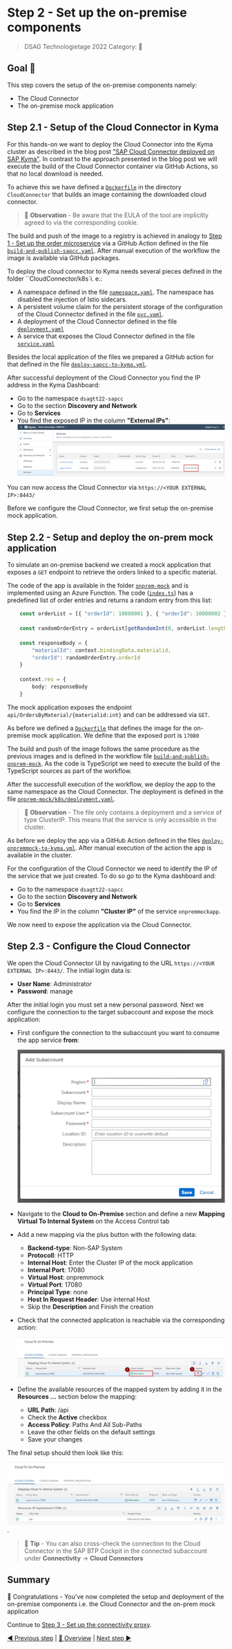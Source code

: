 # Step 2 - Set up the on-premise components

> DSAG Technologietage 2022 Category: 👀

## Goal 🎯

This step covers the setup of the on-premise components namely:

- The Cloud Connector
- The on-premise mock application

## Step 2.1 - Setup of the Cloud Connector in Kyma

For this hands-on we want to deploy the Cloud Connector into the Kyma cluster as described in the blog post ["SAP Cloud Connector deployed on SAP Kyma"](https://blogs.sap.com/2022/03/26/sap-cloud-connector-deployed-on-sap-kyma/). In contrast to the approach presented in the blog post we will execute the build of the Cloud Connector container via GitHub Actions, so that no local download is needed.

To achieve this we have defined a [`Dockerfile`](../CloudConnector/Dockerfile) in the directory `CloudConnector` that builds an image containing the downloaded cloud connector.

> 🔎 **Observation** - Be aware that the EULA of the tool are implicitly agreed to via the corresponding cookie.

The build and push of the image to a registry is achieved in analogy to [Step 1 - Set up the order microservice](step1.md) via a GitHub Action defined in the file [`build-and-publish-sapcc.yaml`](../../.github/workflows/build-and-publish-sapcc.yml). After manual execution of the workflow the image is available via GitHub packages.

To deploy the cloud connector to Kyma needs several pieces defined in the folder ``CloudConnector/k8s`i. e.:

- A namespace defined in the file [`namespace.yaml`](../CloudConnector/k8s/namespace.yaml). The namespace has disabled the injection of Istio sidecars.
- A persistent volume claim for the persistent storage of the configuration of the Cloud Connector defined in the file [`pvc.yaml`](../CloudConnector/k8s/pvc.yaml).
- A deployment of the Cloud Connector defined in the file [`deployment.yaml`](../CloudConnector/k8s/deployment.yaml)
- A service that exposes the Cloud Connector defined in the file [`service.yaml`](../CloudConnector/k8s/service.yaml)

Besides the local application of the files we prepared a GitHub action for that defined in the file [`deploy-sapcc-to-kyma.yml`](../../.github/workflows/deploy-sapcc-to-kyma.yml).

After successful deployment of the Cloud Connector you find the IP address in the Kyma Dashboard:

- Go to the namespace `dsagtt22-sapcc`
- Go to the section **Discovery and Network**
- Go to **Services**
- You find the exposed IP in the column **"External IPs"**:
  ![External IP of the Cloud Connector](../pics/step2_IP_CloudConnector.png)

You can now access the Cloud Connector via `https://<YOUR EXTERNAL IP>:8443/`

Before we configure the Cloud Connector, we first setup the on-premise mock application.

## Step 2.2 - Setup and deploy the on-prem mock application

To simulate an on-premise backend we created a mock application that exposes a `GET` endpoint to retrieve the orders linked to a specific material.

The code of the app is available in the folder [`onprem-mock`](../onprem-mock) and is implemented using an Azure Function. The code ([`index.ts`](../onprem-mock/OnPremMock/index.ts)) has a predefined list of order entries and returns a random entry from this list:

```typescript
    const orderList = [{ "orderId": 10000001 }, { "orderId": 10000002 }, { "orderId": 10000003 }];

    const randomOrderEntry = orderList[getRandomInt(0, orderList.length - 1)]

    const responseBody = {
        "materialId": context.bindingData.materialid,
        "orderId": randomOrderEntry.orderId
    }

    context.res = {
        body: responseBody
    }
```

The mock application exposes the endpoint `api/OrdersByMaterial/{materialid:int}` and can be addressed via `GET`.

As before we defined a [`Dockerfile`](../onprem-mock/Dockerfile) that defines the image for the on-premise mock application. We define that the exposed port is `17080`

The build and push of the image follows the same procedure as the previous images and is defined in the workflow file [`build-and-publish-onprem-mock`](../../.github/workflows/build-and-publish-onprem-mock.yml). As the code is TypeScript we need to execute the build of the TypeScript sources as part of the workflow.

After the successfull execution of the workflow, we deploy the app to the same namespace as the Cloud Connector. The deployment is defined in the file [`onprem-mock/k8s/deployment.yaml`](../onprem-mock/k8s/deployment.yaml). 

> 🔎 **Observation** - The file only contains a deployment and a service of type ClusterIP. This means that the service is only accessible in the cluster.

As before we deploy the app via a GitHub Action defined in the files [`deploy-onpremmock-to-kyma.yml`](../../.github/workflows/deploy-onpremmock-to-kyma.yml). After manual execution of the action the app is available in the cluster.

For the configuration of the Cloud Connector we need to identify the IP of the service that we just created. To do so go to the Kyma dashboard and:

- Go to the namespace `dsagtt22-sapcc`
- Go to the section **Discovery and Network**
- Go to **Services**
- You find the IP in the column **"Cluster IP"** of the service `onpremmockapp`.

We now need to expose the application via the Cloud Connector.

## Step 2.3 - Configure the Cloud Connector

We open the Cloud Connector UI by navigating to the URL `https://<YOUR EXTERNAL IP>:8443/`. The initial login data is:

- **User Name**: Administrator
- **Password**: manage

After the initial login you must set a new personal password. Next we configure the connection to the target subaccount and expose the mock application:

- First configure the connection to the subaccount you want to consume the app service **from**:

  ![Cloud Connector - Definition of Subaccount](../pics/step2_IP_CloudConnector-Subaccount.png)

- Navigate to the **Cloud to On-Premise** section and define a new **Mapping Virtual To Internal System** on the Access Control tab
- Add a new mapping via the plus button with the following data:
  - **Backend-type**: Non-SAP System
  - **Protocoll**: HTTP
  - **Internal Host**: Enter the Cluster IP of the mock application
  - **Internal Port**: 17080
  - **Virtual Host**: onpremmock
  - **Virtual Port**: 17080
  - **Principal Type**: none
  - **Host In Request Header**: Use internal Host
  - Skip the **Description** and Finish the creation

- Check that the connected application is reachable via the corresponding action:

  ![Cloud Connector - System Mapping](../pics/step2_IP_CloudConnector-SystemMapping.png)

- Define the available resources of the mapped system by adding it in the **Resources ...** section below the mapping:
  - **URL Path**: /api
  - Check the **Active** checkbox
  - **Access Policy**: Paths And All Sub-Paths
  - Leave the other fields on the default settings
  - Save your changes

The final setup should then look like this:

![Cloud Connector - Final Setup](../pics/step2_IP_CloudConnector-Final%20Setup.png).

> 📝 **Tip** - You can also cross-check the connection to the Cloud Connector in the SAP BTP Cockpit in the connected subaccount under **Connectivity** -> **Cloud Connectors**  

## Summary

🎉 Congratulations - You've now completed the setup and deployment of the on-premise components i.e. the Cloud Connector and the on-prem mock application

Continue to [Step 3 - Set up the connectivity proxy](step3.md).

[◀ Previous step](step1.md) | [🔼 Overview](../README.md) | [Next step ▶](step3.md)